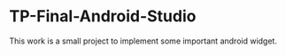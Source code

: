 # TP-Final-Android-Studio

This work is a small project to implement some important android widget.

